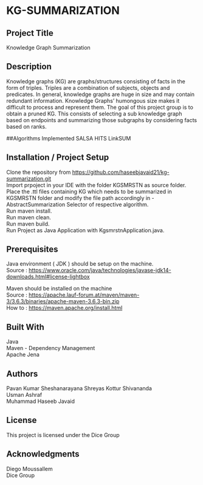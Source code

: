 # KG-SUMMARIZATION

## Project Title
Knowledge Graph Summarization

## Description
Knowledge graphs (KG) are graphs/structures consisting of facts in the form of triples. Triples are a combination of subjects, objects and predicates. In general, knowledge graphs are huge in size and may contain redundant information. Knowledge Graphs’ humongous size makes it difficult to process and represent them. The goal of this project group is to obtain a pruned KG. This consists of selecting a sub knowledge graph based on endpoints and summarizing those subgraphs by considering facts based on ranks. 

##Algorithms Implemented
SALSA
HITS
LinkSUM

## Installation / Project Setup
Clone the repository from https://github.com/haseebjavaid21/kg-summarization.git  
Import prpoject in your IDE with the folder KGSMRSTN as source folder.  
Place the .ttl files containing KG which needs to be summarized in KGSMRSTN folder and modify the file path accordingly in - AbstractSummarization Selector of respective algorithm.  
Run maven install.  
Run maven clean.  
Run maven build.  
Run Project as Java Application with KgsmrstnApplication.java.

## Prerequisites
Java environment ( JDK ) should be setup on the machine.  
Source : https://www.oracle.com/java/technologies/javase-jdk14-downloads.html#license-lightbox  

Maven should be installed on the machine  
Source : https://apache.lauf-forum.at/maven/maven-3/3.6.3/binaries/apache-maven-3.6.3-bin.zip  
How to : https://maven.apache.org/install.html  

## Built With
Java  
Maven - Dependency Management  
Apache Jena  

## Authors
Pavan Kumar Sheshanarayana 
Shreyas Kottur Shivananda  
Usman Ashraf  
Muhammad Haseeb Javaid  


## License
This project is licensed under the Dice Group  

## Acknowledgments
Diego Moussallem  
Dice Group  
